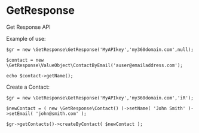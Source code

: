 # GetResponse
Get Response API

Example of use:
```
$gr = new \GetResponse\GetResponse('MyAPIkey','my360domain.com',null);

$contact = new \GetResponse\ValueObject\ContactByEmail('auser@emailaddress.com');

echo $contact->getName();

```

Create a Contact:
```
$gr = new \GetResponse\GetResponse('MyAPIkey','my360domain.com','iR');

$newContact = ( new \GetResponse\Contact() )->setName( 'John Smith' )->setEmail( 'john@smith.com' );

$gr->getContacts()->createByContact( $newContact );
```
